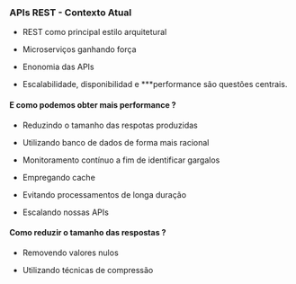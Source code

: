 ### APIs REST - Contexto Atual

- REST como principal estilo arquitetural

- Microserviços ganhando força

- Enonomia das APIs

- Escalabilidade, disponibilidad e ***performance são questões centrais.

#### E como podemos obter mais performance ?

- Reduzindo o tamanho das respotas produzidas

- Utilizando banco de dados de forma mais racional

- Monitoramento contínuo a fim de identificar gargalos

- Empregando cache

- Evitando processamentos de longa duração

- Escalando nossas APIs

#### Como reduzir o tamanho das respostas ?

- Removendo valores nulos

- Utilizando técnicas de compressão



